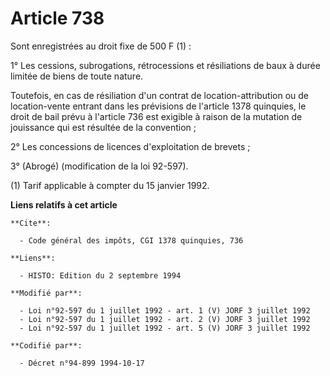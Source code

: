 # Article 738

Sont enregistrées au droit fixe de 500 F (1) :

1° Les cessions, subrogations, rétrocessions et résiliations de baux à durée limitée de biens de toute nature.

Toutefois, en cas de résiliation d'un contrat de location-attribution ou de location-vente entrant dans les prévisions de
l'article 1378 quinquies, le droit de bail prévu à l'article 736 est exigible à raison de la mutation de jouissance qui est
résultée de la convention ;

2° Les concessions de licences d'exploitation de brevets ;

3° (Abrogé) (modification de la loi 92-597).

(1) Tarif applicable à compter du 15 janvier 1992.

**Liens relatifs à cet article**

	**Cite**:

	  - Code général des impôts, CGI 1378 quinquies, 736

	**Liens**:

	  - HISTO: Edition du 2 septembre 1994

	**Modifié par**:

	  - Loi n°92-597 du 1 juillet 1992 - art. 1 (V) JORF 3 juillet 1992
	  - Loi n°92-597 du 1 juillet 1992 - art. 2 (V) JORF 3 juillet 1992
	  - Loi n°92-597 du 1 juillet 1992 - art. 5 (V) JORF 3 juillet 1992

	**Codifié par**:

	  - Décret n°94-899 1994-10-17
